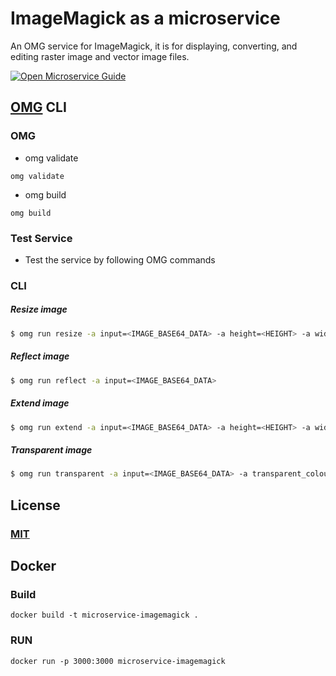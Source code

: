 # ImageMagick as a microservice
An OMG service for ImageMagick, it is for displaying, converting, and editing raster image and vector image files.

[![Open Microservice Guide](https://img.shields.io/badge/OMG-enabled-brightgreen.svg?style=for-the-badge)](https://microservice.guide)
<!-- [![GolangCI](https://golangci.com/badges/github.com/golangci/golangci-web.svg)](https://golangci.com) -->


## [OMG](hhttps://microservice.guide) CLI

### OMG

* omg validate
```
omg validate
```
* omg build
```
omg build
```
### Test Service

* Test the service by following OMG commands

### CLI

##### Resize image
```sh
$ omg run resize -a input=<IMAGE_BASE64_DATA> -a height=<HEIGHT> -a width=<WIDTH>
```
##### Reflect image
```sh
$ omg run reflect -a input=<IMAGE_BASE64_DATA>
```
##### Extend image
```sh
$ omg run extend -a input=<IMAGE_BASE64_DATA> -a height=<HEIGHT> -a width=<WIDTH> -a background_colour=<COLOUR_NAME>
```
##### Transparent image
```sh
$ omg run transparent -a input=<IMAGE_BASE64_DATA> -a transparent_colour=<COLOUR_NAME>
```

## License
### [MIT](https://choosealicense.com/licenses/mit/)

## Docker
### Build
```
docker build -t microservice-imagemagick .
```
### RUN
```
docker run -p 3000:3000 microservice-imagemagick
```
